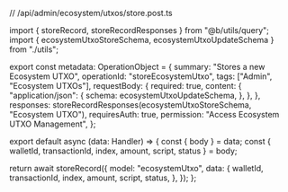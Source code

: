 // /api/admin/ecosystem/utxos/store.post.ts

import { storeRecord, storeRecordResponses } from "@b/utils/query";
import { ecosystemUtxoStoreSchema, ecosystemUtxoUpdateSchema } from "./utils";

export const metadata: OperationObject = {
  summary: "Stores a new Ecosystem UTXO",
  operationId: "storeEcosystemUtxo",
  tags: ["Admin", "Ecosystem UTXOs"],
  requestBody: {
    required: true,
    content: {
      "application/json": {
        schema: ecosystemUtxoUpdateSchema,
      },
    },
  },
  responses: storeRecordResponses(ecosystemUtxoStoreSchema, "Ecosystem UTXO"),
  requiresAuth: true,
  permission: "Access Ecosystem UTXO Management",
};

export default async (data: Handler) => {
  const { body } = data;
  const { walletId, transactionId, index, amount, script, status } = body;

  return await storeRecord({
    model: "ecosystemUtxo",
    data: {
      walletId,
      transactionId,
      index,
      amount,
      script,
      status,
    },
  });
};
